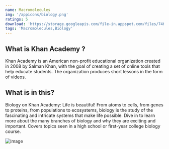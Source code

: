```yaml
---
name: Macromolecules
img: '/appicons/biology.png'
ratings: 5
download: 'https://storage.googleapis.com/file-in.appspot.com/files/74KXc18qZu.zip'
tags: 'Macromolecules,Biology'
---
```


## What is Khan Academy ?

Khan Academy is an American non-profit educational organization created in 2008 by Salman Khan, with the goal of creating a set of online tools that help educate students. The organization produces short lessons in the form of videos.

## What is in this?

Biology on Khan Academy: Life is beautiful! From atoms to cells, from genes to proteins, from populations to ecosystems, biology is the study of the fascinating and intricate systems that make life possible. Dive in to learn more about the many branches of biology and why they are exciting and important. Covers topics seen in a high school or first-year college biology course.

<img src="../../screenshots/Macromolecules/ss1.png" alt="image" >
